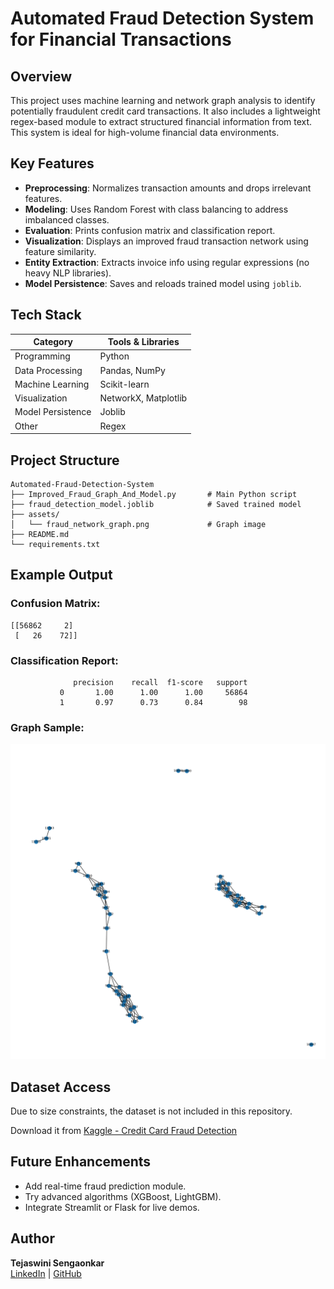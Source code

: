 # Automated Fraud Detection System for Financial Transactions

## Overview
This project uses machine learning and network graph analysis to identify potentially fraudulent credit card transactions. It also includes a lightweight regex-based module to extract structured financial information from text. This system is ideal for high-volume financial data environments.

## Key Features
- **Preprocessing**: Normalizes transaction amounts and drops irrelevant features.
- **Modeling**: Uses Random Forest with class balancing to address imbalanced classes.
- **Evaluation**: Prints confusion matrix and classification report.
- **Visualization**: Displays an improved fraud transaction network using feature similarity.
- **Entity Extraction**: Extracts invoice info using regular expressions (no heavy NLP libraries).
- **Model Persistence**: Saves and reloads trained model using `joblib`.

## Tech Stack

| Category           | Tools & Libraries         |
|--------------------|--------------------------|
| Programming        | Python                   |
| Data Processing    | Pandas, NumPy            |
| Machine Learning   | Scikit-learn             |
| Visualization      | NetworkX, Matplotlib     |
| Model Persistence  | Joblib                   |
| Other              | Regex                    |

## Project Structure
```
Automated-Fraud-Detection-System
├── Improved_Fraud_Graph_And_Model.py       # Main Python script
├── fraud_detection_model.joblib            # Saved trained model
├── assets/
│   └── fraud_network_graph.png             # Graph image 
├── README.md
└── requirements.txt
```

## Example Output

### Confusion Matrix:
```
[[56862     2]
 [   26    72]]
```

### Classification Report:
```
              precision    recall  f1-score   support
           0       1.00      1.00      1.00     56864
           1       0.97      0.73      0.84        98
```

### Graph Sample:
![Fraud Network](assets/fraud_network_graph.png)

## Dataset Access
Due to size constraints, the dataset is not included in this repository.

Download it from [Kaggle - Credit Card Fraud Detection](https://www.kaggle.com/datasets/mlg-ulb/creditcardfraud)  

## Future Enhancements
- Add real-time fraud prediction module.
- Try advanced algorithms (XGBoost, LightGBM).
- Integrate Streamlit or Flask for live demos.

## Author
**Tejaswini Sengaonkar**  
[LinkedIn](https://www.linkedin.com/in/tejaswini-sengaonkar) | [GitHub](https://github.com/tsen057)
